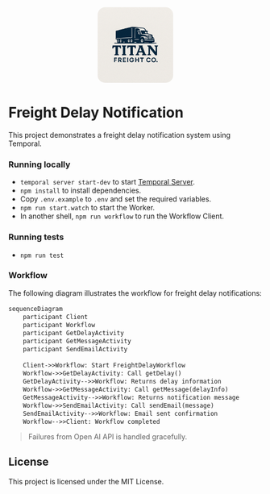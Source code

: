 <p align="center">
  <img src="logo.png" width="150" style="border-radius: 15px;">
</p>

# Freight Delay Notification

This project demonstrates a freight delay notification system using Temporal.

### Running locally

- `temporal server start-dev` to start [Temporal Server](https://github.com/temporalio/cli/#installation).
- `npm install` to install dependencies.
- Copy `.env.example` to `.env` and set the required variables.
- `npm run start.watch` to start the Worker.
- In another shell, `npm run workflow` to run the Workflow Client.

### Running tests
- `npm run test`

### Workflow

The following diagram illustrates the workflow for freight delay notifications:

```mermaid
sequenceDiagram
    participant Client
    participant Workflow
    participant GetDelayActivity
    participant GetMessageActivity
    participant SendEmailActivity

    Client->>Workflow: Start FreightDelayWorkflow
    Workflow->>GetDelayActivity: Call getDelay()
    GetDelayActivity-->>Workflow: Returns delay information
    Workflow->>GetMessageActivity: Call getMessage(delayInfo)
    GetMessageActivity-->>Workflow: Returns notification message
    Workflow->>SendEmailActivity: Call sendEmail(message)
    SendEmailActivity-->>Workflow: Email sent confirmation
    Workflow-->>Client: Workflow completed
```
> Failures from Open AI API is handled gracefully.

## License

This project is licensed under the MIT License.
